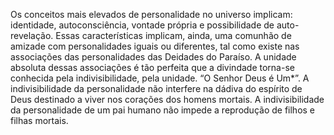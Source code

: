 ﻿Os conceitos mais elevados de personalidade no universo implicam: identidade, autoconsciência, vontade própria e possibilidade de auto-revelação. Essas características implicam, ainda, uma comunhão de amizade com personalidades iguais ou diferentes, tal como existe nas associações das personalidades das Deidades do Paraíso. A unidade absoluta dessas associações é tão perfeita que a divindade torna-se conhecida pela indivisibilidade, pela unidade. “O Senhor Deus é Um<Umi>*”. A indivisibilidade da personalidade não interfere na dádiva do espírito de Deus destinado a viver nos corações dos homens mortais. A indivisibilidade da personalidade de um pai humano não impede a reprodução de filhos e filhas mortais.